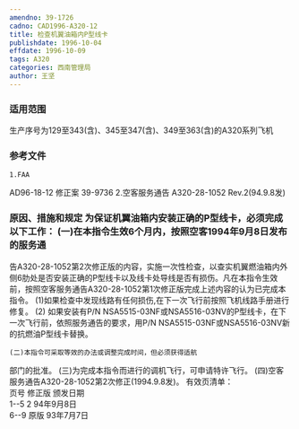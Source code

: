 ```yaml
---
amendno: 39-1726
cadno: CAD1996-A320-12
title: 检查机翼油箱内P型线卡
publishdate: 1996-10-04
effdate: 1996-10-09
tags: A320
categories: 西南管理局
author: 王坚
---
```


### 适用范围 
生产序号为129至343(含)、345至347(含)、349至363(含)的A320系列飞机

<!--more-->
### 参考文件
    1.FAA 
AD96-18-12 修正案 39-9736 
    2.空客服务通告 A320-28-1052 Rev.2(94.9.8发) 

### 原因、措施和规定 为保证机翼油箱内安装正确的P型线卡，必须完成以下工作：     (一)在本指令生效6个月内，按照空客1994年9月8日发布的服务通
告A320-28-1052第2次修正版的内容，实施一次性检查，以查实机翼燃油箱内外侧6肋处是否安装正确的P型线卡以及线卡处导线是否有损伤。凡在本指令生效前，按照空客服务通告A320-28-1052第1次修正版完成上述内容的认为已完成本指令。 
    (1)如果检查中发现线路有任何损伤,在下一次飞行前按照飞机线路手册进行修复。 
(2)
如果安装有P/N NSA5515-03NF或NSA5516-03NV的P型线卡，在下一次飞行前，依照服务通告的要求，用P/N NSA5515-03NF或NSA5516-03NV新的抗燃油P型线卡替换。 

  
    (二)本指令可采取等效的办法或调整完成时间，但必须获得适航
部门的批准。     (三)为完成本指令而进行的调机飞行，可申请特许飞行。 (四)空客服务通告A320-28-1052第2次修正(1994.9.8发)。 
    有效页清单：  
      页号      修正版    颁发日期  
  1--5  2  94年9月8日  
  6--9  原版   93年7月7日 

